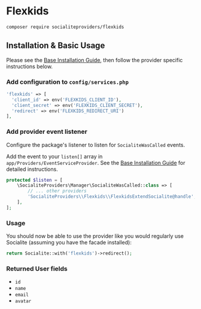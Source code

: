 # Flexkids

```bash
composer require socialiteproviders/flexkids
```

## Installation & Basic Usage

Please see the [Base Installation Guide](https://socialiteproviders.com/usage/), then follow the provider specific instructions below.

### Add configuration to `config/services.php`

```php
'flexkids' => [    
  'client_id' => env('FLEXKIDS_CLIENT_ID'),  
  'client_secret' => env('FLEXKIDS_CLIENT_SECRET'),  
  'redirect' => env('FLEXKIDS_REDIRECT_URI') 
],
```

### Add provider event listener

Configure the package's listener to listen for `SocialiteWasCalled` events.

Add the event to your `listen[]` array in `app/Providers/EventServiceProvider`. See the [Base Installation Guide](https://socialiteproviders.com/usage/) for detailed instructions.

```php
protected $listen = [
    \SocialiteProviders\Manager\SocialiteWasCalled::class => [
        // ... other providers
        'SocialiteProviders\\Flexkids\\FlexkidsExtendSocialite@handle',
    ],
];
```

### Usage

You should now be able to use the provider like you would regularly use Socialite (assuming you have the facade installed):

```php
return Socialite::with('flexkids')->redirect();
```

### Returned User fields

- ``id``
- ``name``
- ``email``
- ``avatar``
